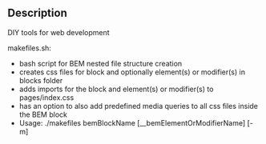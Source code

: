 ## Description
DIY tools for web development

makefiles.sh:
- bash script for BEM nested file structure creation
- creates css files for block and optionally element(s) or modifier(s) in blocks folder
- adds imports for the block and element(s) or modifier(s) to pages/index.css
- has an option to also add predefined media queries to all css files inside the BEM block
- Usage: ./makefiles bemBlockName [__bemElementOrModifierName] [-m]
